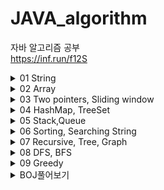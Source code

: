 # JAVA_algorithm
자바 알고리즘 공부   
<https://inf.run/f12S>
<details>
<summary>01 String</summary>

### 1-1 문자 찾기
    String으로 받은 내용 중 char로 받은 단어를 포함한 갯수 찾기
    charAt()으로 String의 특정 index 접근 ex)charAt(0)로 0번째 문자를 char로 가져온다
    향상된 for문에서는 배열이 들어가야하는데 그때 String.toCharArray()로 간편하게 배열생성가능
    str = str.toUpperCase(); 로 String을 대문자화
    c = Character.toUpperCase(c); 로 char를 대문자화
### 1-2 대소문자 변환
    String으로 받은 내용 중 대문자일경우 소문자로 소문자일 경우 대문자로 변환
    빈 String에 +=로 char를 추가한다는 생각을 떠올려보자
    Character.isLowerCase(x)로 소문자를 isUpperCase로 대문자를 판별할수있다.
    다른 방법으론 아스키 코드를 이용하는방법인데
    대문자의 아스키 코드범위는 65~90
    소문자의 아스키 코드범위는 97~122
    대문자와 소문자의 차이가 32나는걸 이용하는 방법도 존재한다.
### 1-3 문장 속 단어
    한 문장 속 가장 긴 단어 출력, 각 단어는 공백으로 구분된다.
    가장 긴 단어가 여러개일 경우 가장 앞쪽에 위치한 단어를 답으로 한다.
    방법 1
    현재 가장 긴 단어의 길이를 갱신하는 방식
    String[] s = str.split(" "); 로 split한 string들을 for문으로 돌면서 해결
    방법 2
    while문과 indexOf, substring를 이용하여 index기반으로 자르고 비교하는 방식
    while((pos= str.indexOf(' '))!= -1)
    String tmp = str.substring(0,pos); 
### 1-4 단어 뒤집기
    n개의 단어를 입력받고 뒤집어서 출력
    StringBuilder의 reverse를 이용하면 쉽게 가능하지만
    while(lt <rt) 를 이용하여 하면 제약이 걸린 상황에서도 문제없음
### 1-5 특정 문자 뒤집기
    알파벳과 특수문자로 구성된 문자열에서 알파벳만 뒤집고 특수문자는 자리유지
    1-4 문제와 비슷하다
    다만 Character.isAlphabetic()를 사용하여 알파벳 유무를 판별하고 
    lt가 특수문자일때, rt가 특수문자일때, 둘다 알파벳일때 3경우로 나누는걸 생각한다면 구현은 쉽다.
### 1-6 중복문자 제거
    문자열에서 먼저나온 문자의 중복이 나올경우 제거하는 문제
    (str.indexOf(str.charAt(i))==i 를 이용하는게 가장 핵심
    현 index와 현 알파벳이 최초로 발견된 index가 같을때 answer에 추가하는 방식
### 1-7 회문 문자열
    거꾸로 읽어도 같은 문자열을 회문 문자열이라 명하고 대소문자를 구분하지않는다.
    첫번째로 맨 앞과 맨뒤를 length/2번 비교하는 방식으로 확인가능하고
    두번째로 StringBuilder의 reverse로 문자열을 뒤집은뒤
    str.equalsIgnoreCase로 대소문자 구분없이 두 문자열을 비교하여 판별하는 방식이 있다.
### 1-8 유효한 팰린드롬
    회문을 팰린드롬이라고 한다. 알파벳만 가지고 검사하며 대소문자 구분하지않습니다.
    Character.isAlphabetic()로 알파벳 유무 판별해서 알파벳 뽑아낸뒤 1-7방식을 쓰려했는데
    강의에선 replaceAll 매소드에 정규표현식을 사용해서 알파벳을 제외한 문자들을 제거했다.
    str = str.toUpperCase().replaceAll("[^A-Z]","");
### 1-9 숫자만 추출
    문자열 속에서 숫자만 추출하여 순서대로 자연수 생성
    x>=48 && x<= 57 일때 a = a*10 +(x-48) 로 아스키 번호 활용한 방법1
    Character.isDigit(x)으로 숫자판별해서 누적하는 방법2
    Integer.parseInt로 string을 int로 변환해주자
    나는 str = str.replaceAll("[^0-9]",""); replaceAll의 정규식을 활용했음
### 1-10 가장 짧은 문자거리
    문자열과 문자가 주어졌을때 해당 문자열에서 문자와 주어진 문자사이의 최소거리 출력
    ex)student t  = 1012210
    생각하기 어려운 문제 같다...
    처음 거리를 주어진 길이인 100보다 크게 둔다 ex)1000
    정답 문자열인 answer를 만들고 입력 문자열을 왼쪽부터 끝까지 돌면서
    같은 문자일경우 0을 answer에 집어넣는다.
    계속돌면서 같은 문자가 아닐경우 +1를 해서 집어 넣는다.
    이렇게 한바퀴를 돈뒤에 오른쪽부터 왼쪽으로 문자열을 도는데
    거리를 다시 1000으로 시작하고 전과 같은 방식으로 하되
    answer 문자열에 집어 넣을때 answer의 숫자값과 현재 계산한 값을 서로 비교한다.
    비교해서 더 작은 값으로 answer를 교체 한다.
    Math.min으로 작은값 리턴 가능하다.
### 1-11 문자열 압축
    문자열을 입력받고 연속으로 나오면 뒤에 숫자로 표기해준다. 단 한번일땐 생략
    ex) KKHSSSSSSSE -> K2HS7E
    answer=""로 시작해서 +로 채워나가는 방법으로 시작할건데
    이 알고리즘의 핵심은 int cnt=1를 정의해두고 현 문자와 다음문자가 같을때 cnt를 ++한뒤
    만약 다르면 현문자를 answer에 집어넣고(+=) cnt가1보다 크면 cnt도 집어넣는다(+=)
    여기서 주의해야할 점은 다음문자를 비교해야되는데 마지막 문자같은 경우는 다음문자가없어서
    에러가 나기때문에 미리 문자열을 받을때 빈공간을 하나 더 넣어주자
### 1-12 암호
    문자열이 #과 *로 이루어져서 입력 되는데 7의 배수만큼 입력된다
    #은 이진수의 1이고 *은 0이며 바꿔진 이진수를 7자리씩 십진수화한걸
    아스키코드로 변환하면 대문자 알파벳으로 변환되는 암호입니다.
    또 여기서도 answer=""로 시작해서 +로 채워나가는 방법으로 시작할건데
    substring을 이용해서 7개씩 자르는거 기억하자(substring(0,7))
    그리고 replace로 #은 1로 *은 0으로 바꾸고
    Integer.parseInt(tmp,2)를 사용해서 이진수를 십진수로 바꿀수있다
    바꿔진 십진수를 char로 casting해줘서 대문자 알파벳으로 표시한다.
    substring(7)로 계속 잘라주는것도 잊지말자
</details>
<details>
<summary>02 Array</summary>

### 2-1 큰 수 출력하기
    n개의 정수를 입력받아 바로 앞수 보다 큰수만 출력, 단 첫번째는 무조건출력
    ArrayList<Integer>에 정수들을 add해서 담는데 앞 인덱스와 비교해서 클때만 담자
### 2-2 보이는 학생
    n명의 학생이 일렬로 앉아있을때 선생님이 볼수있는 학생의 수 구하기
    단 학생들은 앞 학생들보다 클때 보이고, 작거나 같으면 보이지않는다.
    이중 for문으로 앞으로 다시가서 검사하려했더니 시간초과가 뜸...
    결국 max 변수를 만들어서 계속 초기화 해주는 방식으로 구현
### 2-3 가위 바위 보
    A와 B 둘이서 가위바위보를 하는데 1:가위, 2:바위, 3:보
    이긴 사람을 출력하고 비기면 D를 출력
    A과 이겼을때 비겼을때 그외(졌을때 = B가 이긴것)
    세가지 상황으로 분류하여 구현했다.
    강사는 return값이 string이어서 향상된 for을 쓸때 toCharArray()과정이 필요했다.
### 2-4 피보나치 수열
    입력받은 정수만큼 피보나치 수열을 출력한다.
    재귀방식도 생각해봤지만 빅오가 너무 커질거같아서 반복으로 풀이를 생각함
    입력받은 정수크기의 배열을 선언하고 1 1 을 미리 넣어둔뒤
    for문을 돌면서 뒤뒤에꺼 와 뒤에 꺼를 더해서 배열에 넣는 방식으로 풀이했다.
    다만 배열을 사용하지 않고 하려면 a=1 b=1 c 3개의 정수를 미리 선언하고
    c= a+b 를 한뒤 그다음엔 a가 b가되고 b가 c가 되기때문에 a=b, b=c를 해줘야한다.
### 2-5 소수(에라토스테네스 체)
    입력된 자연수까지의 소수의 개수 출력
    그냥 소수 구할때는 자기 자신하고 1 빼고 나눠지면 아니다로 판정하려했으나
    시간복잡도때문에 에라토스테네스의 체 사용
    2부터시작해서 입력받은 n까지 돌면서
    0일때 체크하고 그 배수들을 다 1로 초기화해서 pass
### 2-6 뒤집은 소수
    n개의 자연수를 입력받고, 각 자연수를 뒤집은뒤 소수면 출력
    강사는 숫자를 10으로 나누어서 일의 자리수부터 하나씩 뽑아내고
    뽑아낸 숫자를res=0, res = res * 10 + t 이런식으로 해서 숫자를 뒤집었다
    나는 string으로 받아서 이전에 lt와 rt로 뒤집고 int로 변환함
    소수판별 매서드를 하나따로 만들고 1과 자신을 제외한 숫자로 나뉘면 소수가 아니라고판별함
### 2-7 점수계산
    맞은 문제를 1점 틀린문제를 0점으로 하는데 연속으로 맞출시
    가산점을 부여하여 +1을 추가한다.
    tmp 변수를 사용하여 1일때 +1추가하고 0일때는 0으로 초기화 해주는게 포인트
### 2-8 등수구하기
    n명의 학생을 등수 매긴다. 단, 같은 점수는 같은등수로 동일처리
    cnt를 1로 두고 들어온 인덱스의 값을 전체와 비교해서
    다른 인덱스 값보다 작으면++를 해준다.
### 2-9 격자판 최대합
    입력된 n의 n*n크기의 격자판의 각행, 각열, 두 대각선의 합 중 가장큰값 출력
    나는 이차원 배열로 받은뒤 일일이 다 구해보고 가장큰값 찾았음
    강사도 비슷한 방식이지만 코드가 간결함, 다구하고 Math.max로 미리 정리해놓은등
### 2-10 봉우리
    격자판에서 가장자리는 0으로 초기화하고 자신의 상하좌우 숫자보다 큰곳은 봉우리다.
    같으면 봉우리 X
    이차원배열의 사방탐색을 사용했다. 미리 direction이라는 이차원배열에 사방이동을 저장해두고
    불러와서 쓰는 형식으로 구현했다.
    근데 항상 느끼지만 x y 이동이 [y][x] 이동이여서 맨날 헷갈린다.
    나는 indexOutOfRange가 나올까봐 미리 0으로 초기화된 배열을 만들었는데
    강사는 nx>=0 && nx<n 이런식으로 범위를 지정해둬서 회피했다.
### 2-11 임시반장 정하기
    1~5학년동안 n명의 학생들 중 같은반이었던 학생이 많은 학생이 반장이된다
    단 같은 경우엔 번호가 작은 학생이 반장이된다.
    세로로 학년별로 비교를 하려했으나 실패했다. 
    전혀 해결방안은 떠올리지 못한 문제... 다중for문에 취약함 gg
    가로로 즉 학생별로 비교를 하는 걸 생각해야한다.
    또한 같은 경우를 생각해서 최대치인 학생을 앞에서 부터 찾는데
    찾자마자 바로 break해준다. 그래야 맨번호가 나옴
    
### 2-12 멘토링
    n명의 학생과 m번의 시험을 보면서 멘토 멘티가 가능한 쌍을 구한다.
    멘토는 m번의 시험 전부에서 멘티보다 높은 등수여야한다.
    정말 많이 헤맨 문제.... 다중 for문으로 넘어갈수록 머리가 안돌아간다.gg
    n명의 학생이 있기 때문에 경우의 수는 n*n 쌍이 생긴다. n*n쌍을 만들고
    멘토가 될 학생과 멘티가 될 학생의 테스트 등수를 비교해서 
    멘토가 등수가 더 크면 false를 반환하여 멘토자격X
    되면 true를 반환한뒤 n*n쌍를 1로만든다.
</details>

<details>
<summary>03 Two pointers, Sliding window</summary>

### 3-1 두 배열 합치기
    오름차순으로 정렬된 두 배열을 오름차순으로 다시 하나의 배열로 합치기
    두개의 cnt 값을 설정하고 while문을 통해 루프하면서 add 해준다.
    for문 만 생각했었는데 while문 쓰는거 까먹지말자
### 3-2 공통원소 구하기
    두 집합에서 공통원소를 추출하여 오름차순으로 출력해라
    처음엔 이중 for문 으로 해봤는데 당연히 시간초과 나왔고
    cnt를 두개 설정해서 while문을 통해 도는 방식으로 했다.
    다만 두 집합을 Arrays.sort()로 미리 오름차순으로 정렬했다.
    1. 미리정렬 2. 2개의 포인터로 while문 순회 3.조건만족시 add
    이런식으로 생각해야되는것같다.
### 3-3 최대 매출
    n일중 연속된k일간의 최대 매출액 구하기
    이중 for문으로 생각했는데 시간초과 떠버림
    sliding window라는 기법 사용, 길이가k인 창문을 생각해서 계속 미는형식
    최초엔 k크기만큼의 창문 구하고 그담부턴 다음인덱스를 더하고 맨뒤 인덱스를 빼는형식으로 창문유지
    max+= (arr[i]-arr[i-k]); 이런식으로
    max가 answer변수보다 클때 초기화해주는 형식으로 구하자
### 3-4 연속 부분수열
    n개의 수로 이루어진 수열에서 연속된 부분수열의 합이m이 되는경우 구하기
    나는 2개의 포인터를 이용하여 원하는수보다 커지면 인덱스를+1 해서 진행했는데
    강사는 2개 포인터와 sliding window 를 섞어서 씀. 굳이?
### 3-5 연속된 자연수의 합
    양의 정수 n을 연속된 자연수의 합으로 가능한 가짓수 출력
    나는 n을 n개의 int[]로 만들어서(ex n=5  arr= 1 2 3 4 5)
    포인터를 2개써서 확인하는 방식으로 했다. (3-4 참고)
    강사는  ex) n=15 일때  2개로 나뉘어 지려면 1+2=3을 빼고 15-3=12
    12/2 =6  1+6 , 2+6 이렇게 나누어지면 가능하다 방식을 사용했다.
### 3-6 최대 길이 연속부분수열
    0과 1로 구성된 수열에서 최대 k번 만큼 0을 1로 변경가능할때 최대 1부분길이
    어떻게 풀어야할지 감을 못잡음 gg
    포인터 2개와 sliding window로 푸는데 rt가 움직이는데 1일때는 지나가고
    0일때는 cnt를 올린다. cnt가 k보다 커질때는 lt를 움직여서 0을 1로 바꾼걸
    다시 0으로 돌리면서 cnt를 줄여준다.rt-lt+1로 길이를 구하고 
    answer보다 커질때 answer를 초기화해준다.
</details>
<details>
<summary>04 HashMap, TreeSet</summary>

### 4-1 학급 회장
    후보중 가장 많이 선택된 후보를 출력
    배열로 받아서 그냥 갯수 세려했는데 해쉬를 써봐야될것같아서
    HashMap을 사용해서 풀어봄. containsKey로 있는거면 그냥 value값을 +1해주고
    없는거면 새로운 후보니까 put해줌, 최대값은 key를 순회하며 초기화하는 방식으로함
    강사는 map.put(x,getOrDefault(x,0)+1)을 사용해서 좀더 간편하게 map세팅을함
    size로 key갯수를 알수있다. remove로 제거가능. keySet으로 순회하는거 중요
### 4-2 아나그램
    anagram은 알파벳의 나열순서는 다르지만 그 구성이 일치할 경우를 의미한다.
    ex) apple  ppela
    입력받은 두 문자열이 아나그램인지 YES NO로 판별한다.(대소문자 구분)
    난 HashMap을 사용하여 풀었다. getOrDefault로 처음 문자열을 받고
    그 다음 문자열을 받을때 getOrDefault로 같은게 있으면 value값을 -1하는 방식
    그리고 value를 돌면서 0이 아닌값이 있으면 아나그램이 아니라고 생각한다.
### 4-3 매출액의 종류
    n일간의 매출기록중 연속된 k구간 매출액의 종류를 모두반환한다.
    처음엔 HashSet을 이용해서 중복제거를 하려고했는데... 이걸 이용하자니
    이중for문을 써야해서 시간 초과~
    원하는대로 HashMap의 size() 즉 key갯수와 sliding window를 결합해서 풀었다.
    여기서 생각해야되는점이 value값이 0이되면 해당 key를 remove해줘야 size()할때 포함이안된다는점
    형태 자체는 문제3-3의 변형느낌으로 품
    강사도 유사하게 푼듯? 다만 굳이 lt rt를 할이유가 있나 싶음
### 4-4 모든 아나그램 찾기
    S문자열에서 T문자열과 아나그램이 되는 S의 부분문자열의 개수를 구하라
    s 와 t 로 map 2개 만들어서 비교하는 방식
    lt와 rt로 sliding window를 돌면서 확인
    isEqual메소드를 만들어서 두map이 같은지 확인했다.
    나는 isEqual를 따로 만들었는데 map.equals()로 간편하게 확인가능함...
### 4-5 k번쨰 큰 수
    1~100 사이 숫자 n장을 가지고있는데 미리 뽑아둠
    이 n장에서 3번 뽑아서(중복허용X) 더한 값 중 k번째로 큰값찾기, 없으면 -1 return
    삼중 for문으로 하면 시간초과 나려나? 했는데 n이 최대100이라 n^3의 상황에서도 1000ms안쪽
    삼중 for문으로 경우 다 구하고 HashSet에 집어넣어서 중복은 다 제거함
    ArrayList에 넣고 sort하는데 Collections.sort(answer,Collections.reverseOrder());
    내림차순으로 정렬함
    answer.size()가 k-1보다 클때 answer.get(k-1)로 값 리턴해주고 작으면 -1리턴
    강사는 TreeSet을 이용해서 set의 중복제거와 자동으로 정렬되게 했다.
    TreeSet<Integer> Tset = new TreeSet<>(Collections.reverseOrder));
    TreeSet에는 first 와 last 메소드가 있는데 각각 맨앞 맨뒤 값을 가져온다.
</details>
<details>
<summary>05 Stack,Queue</summary>

### 5-1 올바른 괄호
    괄호가 올바르게 입력되면YES 아니면 NO
    Stack을 이용해서 (가 입력되면 스택에 집어넣고 아니면 즉 )면pop하는데
    Stack 내부에 아무것도 없을때 pop하려하면 바로 false를 리턴한다.
    stack.pop()
    stack.add()
    stack.push()
    stack.empty()
### 5-2 괄호문자제거
    입력된 문자열중 소괄호 사이에 있는 모든 문자 제거 후 남은 문자 출력
    제대로 입력했다는 가정이 전제인듯?
    stack에 push하는데 만약 ')'면 peek로 스택맨위 검사하면서 (일때까지 다 pop해버리는 방식으로 품
    강사도 같은 방식인데 나는 peek로 확인하고 pop했는데 강사는 그냥 바로 pop해버림
    if(x==')') while(stack.pop()!='(') 이렇게 넘어감. 간편한듯?
    나는 향상된 for문으로 char가져왔는데 stack.get으로 하나씩 가져올수도있다.
### 5-3 크레인 인형뽑기(카카오)
    크레인으로 하나씩 뽑고 바구니에서 맨위에 있는것과 같으면 인형이 터지는 방식,터진인형갯수 return
    풀이에 앞서서 머리속 생각을 바로 옮기지않고 메모장에 정리한뒤 작성함.
    이렇게 하니까 어렵지 않게 풀이가능했음.
    이차원배열 arr[n][k]라 했을때 n을 돌면서 0이면 continue로 넘어가고 아니면 그값을
    pick으로 가져온뒤 가져온 pick값이 현재 스택의 peek와 같으면 pop한뒤 answer+2하고 pick다시0
    0보다 클때(즉 같지않을때) push해서 스택에 넣어주고pick0. 이때 스택에 암것도 없을때peek시 
    exception이 발생하기 때문에 empty()할때는 그냥 바로 push해주고pick0.
    알아둘점은 k에 move의 칸-1이 들어간다는 점
    강사도 비슷한 방식인듯 다만 push하고 pop하는 조건문세울때 좀더 깔끔한듯하다<- &&같은 조건을 나는 자꾸 잊는듯...
### 5-4 후위식 연산(postfix)
    후위연산자를 연산한 결과 출력,후위식연산? ex)3*(5+2)-9 -> 352+*9- 이런식으로 변경
    스택을 이용해서 숫자면 push 연산자가 나오면 pop() 두번해서 해당연산자에 맞는 연산하게 한뒤
    그 결과값을 다시 push하는 형식으로 구현했다.
    여기서 char로 숫자를 받아오는데 이걸 int로 바꾸는 방법은 다양하니 알아두자
    //stack.push(Integer.parseInt(String.valueOf(x)));
    //stack.push(Character.getNumericValue(x));
    //stack.push(x-48);
### 5-5 쇠막대기
    괄호로 이루어진 문자열에서 () 경우만 레이저이고 나머지는 (로시작해서 )로 끝나는 막대기
    레이저로 잘린 총 막대기의 조각수를 구해라
    처음에 보고 이게뭐지 싶었던 문제 고심끝에 생각한 방법은
    일단 ()인 경우를 L로 만든다음 순회하면서 L일때는 스택에 쌓인 size만큼 더해주고
    )일때는 막대기의 끝이니까 1를 더해준뒤 pop해준다.
    근데 ()를 L로 만드는걸 순회하면서 하려했더니 index에러가 났다.
    그래서 그냥 String의 replace 메소드를 사용해서 바꾸니 편하고 좋았다.
    String replaceStr = str.replace("()","L");
    강사와 생각하는건 비슷했는데 강사는 str를 i로 순회하면서 i-1값을 통해 막대기인지 레이저인지
    판단하는 방식을 사용했다.
### 5-6 공주 구하기
    n명의 사람중 k번째 때마다 사람을 뺀다. 마지막으로 남은 사람 return
    queue를 이용해서 구현했다. 큐의 size가 1이 되기전까지 돌면서
    cnt 값이k일때마다 remove하고 아니면 poll로 제거한뒤 다시 queue로 넣는다.
    Queue<Integer> queue =new LinkedList<>(); 자바에서 큐는 linkedlist로 생성해야한다.
    queue.offer() add와같은기능
    queue.add()
    queue.poll() 맨앞에걸뽑고(제거하고) 반환함
    queue.remove() 제거
    queue.size()
### 5-7 교육과정 설계
    처음에 꼭들어야하는 수업 순서가 있다(선수과목같은)
    다음으로 입력받는 자신이 짠 수업순서가 올바르면 YES 아니면 NO 반환
    큐를 만들고 짠수업에서 같은 값이 나오면 큐에서 제거하고 만약 큐가 비었다면 제대로 만든거로 판단
    강사는 contains로 일단 값이 존재하나 찾고 그담에 poll로 뽑은걸 비교해서 같지않으면 바로no리턴하는 방식
    이렇게하면 중간에 순서가 잘못된순간 바로 알수있어서 좋다. 내방식은 다 돌아봐야 알수있어서 별로인듯
### 5-8 응급실
    대기 중인 사람들중 현재 순서보다 위험도가 높은 사람이 있다면 현재순서인사람을 제일뒤로 놓고 다음 사람을 뽑는다.
    즉 대기목록에 자기 보다 위험도가 높은 환자가 없을 때 자신이 진료를 받는 구조.
    m번째 환자는 몇번째로 진료를 받는가?
    일단은 gg를 친문제
    구조는 이해했으나 중복 처리 방법을 몰랐다. 같은 위험도일때 어떻게 내가 처음 고른m번째 사람인지 구별방법을 생각못함
    결국 강사의 방식을 보니 class를 따로 만들어서 id 와 위험도를 만들어주고 id를 통해구분하는 방식을 사용했다.
</details>
<details>
<summary>06 Sorting, Searching String</summary>

### 6-1 선택 정렬
    선택정렬을 사용해서 오름차순으로 정렬, 출력하라
    선택정렬이란 처음부터끝까지 돌면서 가장 작은 값을 하나뽑고 그다음작은값을뽑고...
    이런식으로 쭉 훑어서 정렬하는것. O(n^2)의 시간복잡도를 가지고있으며 버블정렬보단 2배빠르다.
### 6-2 버블 정렬
    버블정렬을 사용해서 오름차순으로 정렬, 출력하라
    버블정렬은 1번째와2번째를비교 정렬, 2번째와 3번째를 비교정렬....n-1번째와 n번째 비교정렬 후
    다시 처음으로 돌아가 n-2번쨰와 n-1번째 까지 정렬.... 이런식으로 한번 돌때마다 마지막하나가 정렬된다.
    최악의 성능이기때문에 지양할것.
### 6-3 삽입 정렬
    삽입정렬을 사용해서 오름차순으로 정렬, 출력하라
    삽입정렬은 배열의 모든 요소를 차례대로 확인하는데 이미 정렬된 부분과 비교해서 자신의 위치를 찾아서 삽입한다.
    떠올리기 굉장히 어려운 정렬이었다. 한번 gg쳤었음
    i값을 1부터 시작하고 j=i-1로 두어서 확인할 값인 arr[i]와 그전값들인 arr[j]들을 비교해서 크면 앞으로 미는 정렬이다.
    arr[i]가 더크면 멈추고 멈출때 기억한 j값에 1를 더해서 해당 위치에 삽입하면 정렬된다.
    https://hahahoho5915.tistory.com/8 <-이해안되면 보는 블로그
### 6-4 Least Recently Used
    LRU 알고리즘을 토대로 만드는 알고리즘
    contains 메소드를 따로 만들어서 캐시에서 동일한 작업번호가 있으면 해당 인덱스를 가져오고 아니면-99를 반환
    -99가 반환되면 삽입정렬때를 응용해서 캐시끝부터 처음까지 돌며 앞으로 한칸씩 당기고 첫칸에 해당 작업삽입
    -99가 아니면 인덱스가 반환된것이므로 해당 인덱스 부터 한칸씩 당기고 첫칸에 인덱스의 값 삽입
    강사와 같은 방식, 다만 난 인덱스를 가져오는 과정을 메소드로 따로 뺌
### 6-5 중복 확인
    자연수 중복여부 확인
    나는 입력받은 배열을 set에 집어넣어서 set.size()와 원래 배열 length를 비교해서 
    다르면 중복이있음, 같으면 유니크함 으로 판별했다.
    강사는 sort 한뒤 for문돌면서 이번 인덱스값과 다음 인덱스 값이 같은 경우 중복있음으로 판별함
### 6-6 장난꾸러기
    정렬된 정수들 사이에서 누가 두개의 위치를 서로 바꿨다. 바꾼 두 위치값을 반환하자.
    나는 정렬한 값과 원래의 값끼리 비교해서 위치를 찾았다. lt rt를 설정해서 앞에서 한번 찾고 뒤에서 한번찾았는데
    그럴필요가 없었네. 강사는 그냥 다를때마다 add넣어서 그냥 한번에 해결.
### 6-7 좌표 정렬
    n개의 평면좌표(x,y)들을 정렬하는데 x기준으로 오름차순으로 정렬하고 x값이 같을땐 y값 기준으로 오름차순으로정렬
    이차원배열로 푸는데 Array.sort()를 단순히 사용하려니 안되길래 gg쳤었다. 살펴보니 이차원배열은 comparator를 implements해서
    해야 되더라. 그래서 람다식을 이용해서 사용했고 o1[0] 과 o2[0]으로 비교해서 같을때는 o1[1] o2[1]로 두번째 인자를 비교했다.
    여기서 return 되는 값이 음수면 오름차순이고 양수면 내림차순인듯함. Integer.compare(o1[1],o2[1])로 비교간단히
    강사는 클래스를 따로 만들고 Comparable를 implements해서 compareTo를 오버라이딩 해서 Collection.sort로 해결함
    알아는 두는게 좋을듯함!
### 6-8 이분검색
    배열을 오름차순으로 정렬한뒤 이분검색(이진탐색)을 통해 m의 위치를 찾는다.
    이분검색은 배열의 절반에서 큰지 작은지를 확인한뒤 다시 절반으로 나누고 큰지 작은지 판단을 계속해서 하는 검색이다.
    매 단계에서 검색할 리스트의 크기를 절반으로 줄인다.
    나는 lt 와 rt를 설정한뒤 middle값을 계속구하고 arr[middle]보다 클때는 오른쪽이니까 lt= middle+1
    반대의 경우엔 rt = middle -1를 해서 lt<=rt인 동안 계속해서 반복하게 했다.
    강사도 같은 방식으로 풀었넹
### 6-9 뮤직비디오
    결정알고리즘 문제.
    n개의 곡을 m개의 dvd로 나눠서 담는데 dvd의 최소 용량 크기를 구하라.(각 dvd 크기는 동일)
    나는 최소용량이 곡중 가장 큰값 즉 1개만 들어갈때 라고 정하고, 모든곡이 한dvd에 들어갈 때 해서
    least 와 max를 구해둔뒤 least가 max보다 작거나 같을때 least를 +1하면서 찾는 방식을했다.
    for문으로 곡들을 돌면서 만약 더해진 값들이 least보다 크면 만들어둔 ArrayList에 추가하고 아니면 sum해두는방식으로 확인
    마지막으로 ArrayList의 크기가 원한 m개의 갯수보다 작거나 같을때 최소값이라고 판단했다.
    강사는 이분검색을 통해서 결정알고리즘을 푸는것이라고 했다. 내방식은 너무 문제에fit한듯;
    mid값을 용량의 크기로 잡고 가능할때 일단 저장해두고 왼쪽값을 살펴보고 불가능하면 오른쪽 값을 살펴보는방식
    더 컴팩트하고 좋은것같다. 다만 아직은 이정도로 생각하지는 못하겠...
    //Arrays.stream(arr).max().getAsInt(); 배열값중 가장큰값 가져오기
    //Arrays.stream(arr).sum() 배열값 다 더하기
### 6-10 마구간 정하기
    gg친 문제. 구현 방향을 잡기 어려웠다. 다시 한번 볼것
    결정알고리즘을 통해 푼 문제. 결정 알고리즘은 결국 답을 계속 좁혀나가서 최고의 답을 찾아 나가는 알고리즘인데
    여기서는 가장 가까운 두 말의 최대거리를 구하는게 목적이기 때문에 즉, 말 사이의 거리 중 최고의 답을 찾아가는것이다.
    거리는 1부터 최대arr[n-1] 까지의 범위 내에 존재하고 이분 탐색을 응용해서 값을 더 빠르게 찾아나가보았다.
    결국 핵심은 배치할수있는 말의수가 c마리의 말보다 같거나 클때 조건이 성립하므로 이분탐색으로 계속해서 찾아나가는게 핵심

</details>
<details>
<summary>07 Recursive, Tree, Graph</summary>

### 7-1 재귀함수
    재귀 함수는 스택 프레임을 사용한다. 따라서 부르는 위치에 따라서 반환되는값이 다르다!
    ex)     System.out.println(n);
            DFS(n-1);                   // 반환값 n n-1 n-2 ...
    ex)     DFS(n-1);
            System.out.println(n);    // 반환값 1 2 ... n-1 n 

    위 두 상황의 반환이 완전 반대다.
    스택프레임 안에는 매개변수 정보와 지역변수정보, 그리고 함수가 끝났을 때 복귀주소가 들어있다.(백트래킹?)
    void일때 return;으로 끝내기 가능
### 7-2 이진수 출력
    재귀를 이용해서 이진수를 출력해보자.
    스택 프레임을 이용해서 DFS(n/2)를 부르며 n%2값을 출력한다. 종료조건은 n==0일때로 지정
### 7-3 팩토리얼
    재귀를 이용한 팩토리얼 구현
    스택 프레임을 이용해서 n*DFS(n-1)을 부르고 종료조건은 n=1 일때 1 return
### 7-4 피보나치
    재귀 함수를 이용한 피보나치 수열 출력
    반복문이 더 좋긴하지만 재귀함수를 통해 구현해보자.
    그냥 재귀함수를 사용하면 이미 구했던 값을 다시 구하는 과정에서 시간 소모가 심하다.
    따라서 메모이제이션을 사용해서 시간을 단축해보자.
    메모이제이션은 동일한 계산을 반복해야 할 때, 이전에 계산한 값을 메모리에 저장함으로써
    동일한 계산의 반복 수행을 제거하여 프로그램 실행 속도를 빠르게 하는 기술이다.
    피보나치를 구하면서 구해진 값을 arr에 저장해서 그 값이 필요할때 꺼내서 쓰면 계산과정이 단축되는걸 이용한다.
### 7-5 이진트리순회
![binaryTree](src/git_resource/binaryTreeEx.png)

    이진 트리를 순회하는 방법에는 3가지 방법이 있다.
    전위 순회 : 부모 -> 왼쪽 자식노드 -> 오른쪽 자식노드  // 1 2 4 5 3 6 7
    중위 순회 : 왼쪽 자식노드 -> 부모 -> 오른쪽 자식노드 // 4 2 5 1 6 3 7
    후위 순회 : 왼쪽 자식노드 -> 오른쪽 자식노드 -> 부모 // 4 5 2 6 7 3 1
    부모의 위치가 순회이름을 결정하는듯?
    재귀의 방식을 사용하는데 탈출조건은 null일때 return; 한다. 
    그외에는 왼쪽자식 노드와 오른쪽 자식 노드를 탐색한다. 이때 어디에 print를 넣느냐에 따라 순회가 바뀐다.
    if (root == null)
        return;
    else {
        //System.out.print(root.data + " ");  전위 순회
        DFS(root.lt);
        System.out.print(root.data + " "); //중위 순회
        DFS(root.rt);
        //System.out.print(root.data + " "); 후위 순회
        }
### 7-6 부분집합 구하기
    재귀를 활용한 모든 부분 집합 구하기.
    int 배열 int[] ch 를 만들어서 현재 입력된 L 값이 포함된지 안된지를 판별한다. 1일경우 O, 0일경우 X
    스택 프레임을 이용하는데 1부터 n까지의 숫자를 돌면서 숫자가 포함된경우 포함되지않은경우 2가지로 나누어서 진행되는게 포인트
    이해는 할수있지만 아직까지 이런 알고리즘을 떠올리는것은 어려운것같다...
### 7-7 이진트리 레벨탐색
    7-5번의 이진트리를 DFS방식이 아닌 BFS방식으로 풀어보자.
    BFS는 루트로 부터 거리(레벨)을 기준으로 가까운 것부터 방문하는 방식이다.
    일반적으로 큐를 사용해서 반복적 형태로 구현하는 것이 잘 작동한다. DFS때는 재귀방식을 사용했었다.
    노드의 왼쪽 오른쪽이 null이 아니면 큐에 집어넣고 레벨을 +1하는 방식이다. 자세한건 코드 참조
### 7-8 송아지 찾기 1
    현재 위치로 부터 수직거리에 있는 송아지를 +1 , -1 , +5 의 이동 거리로만 움직이는 최소 횟수 구하기.
    최소 횟수를 구하려면 BFS를 사용해야한다고 생각해서 BFS를 사용했다.
    큐를 이용했고 레벨을 통해 횟수를 측정했다. +1인 경우 -1인경우 +5인 경우와 송아지 위치와 비교해서
    찾았는데 처음에는 시간 초과가 발생했다.
    이걸 어떻게 해결할까 고민하다 예전에 메모이제이션을 응용하여 이전에 갔던 값을 기록해둬서 
    갔던 값은 큐에 안 집어넣었더니 시간초과 문제를 해결했다.
    강사도 비슷했지만 	int[] dis={1, -1, 5};를 이용해서 움직이는 값을 for문을 통해 받았다.
    좀 더 좋은 방법이니 알아두자. 만약 이동방식이 늘어난다면 내꺼는 너무 fit해서 재사용성이 안좋다.
### 7-9 Tree 말단노드까지의 가장 짧은 경로(DFS)
    DFS로 트리의 말단노드까지의 거리중 가장 짧은 경로를 찾는문제.
    다만 속았다. DFS로는 모든경우를 판단할수없었다.
    나는 자식이 하나인경우에 어떻게 dfs로 풀수있지에 대해 고민했는데 그냥 bfs로 풀란다. ㅠㅠ
    강사의 방식과 비슷했으나 강사는 따로 min값을 선언하지않고
    Math.min(DFS(L+1, root.lt), DFS(L+1, root.rt)); 으로 최소 경로값을 찾더라.
    나쁘지않은듯?
### 7-10 Tree 말단노드까지의 가장 짧은 경로(BFS)
    BFS로 트리의 말단노드까지의 거리중 가장 짧은 경로를 찾는문제.
    BFS가 정석인 문제라고 한다.
    BFS를 이용해서 했다만... 나는 최소 거리가 나올때마다 초기화를 진행했는데 생각해보니
    BFS는 레벨 탐색이라 가장먼저 나온 end node의 거리가 사실 최소거리여서 바로 반환하면 되었던것...
    if(cur.lt==null && cur.rt==null) return L; 그래서 그냥 이렇게만 해도 되었다.. ㅠㅠ
### 7-11 그래프와 인접행렬
    그래프는 이차원 배열로 구현하는게 정석인듯
    1. 무방향 그래프 : 만약 1 3 이런식으로 들어오면 arr[1][3] = 1, arr[3][1] = 1 이렇게 둘다 체크.
    2. 방향 그래프: 만약 1 3 이런식으로 들어오면 arr[1][3] = 1 이거만 체크.
    3. 가중치 방향 그래프: 만약 1 3 5 이런식으로 들어오면 arr[1][3] = 5 이런식으로 가중치까지 체크.
### 7-12 경로탐색
    DFS를 이용한 그래프 경로 탐색.
    root 부터 특정 노드까지 갈수있는 모든 경우를 dfs로 구한다.   
    dfs는 깊이 우선 탐색이라 했지만 결국 내가 갈수있는 최대한의 가지를 뻗어 나가는거라 생각하면 될것같다.

    public void DFS(int v){
		if(v==n) answer++;
		else{
			for(int i=1; i<graph.length; i++){
				if(graph[v][i]==1 && ch[i]==0){
					ch[i]=1;
					DFS(i);
					ch[i]=0;
				}
			}
		}
	}
### 7-13 경로탐색(인접리스트)
    7-12때와 같은 경로 탐색이지만 이차원배열로 행렬을 만드는게 아닌 인접리스트를 사용한 방법
    인접리스트를 사용하면 노드수가 많아져도 부담이 덜하다. 갈수있는 곳만 가니까?
    ArrayList<ArrayList<Integer>> graph = new ArrayList<ArrayList<Integer>>(); //인접리스트 생성방식
    	
    public void DFS(int v){         //방식 자체는 이전과 같다. 다만 인접리스트의 사용과 초기화을 알아두자
		if(v==n) answer++;
		else{
			for(int nv : graph.get(v)){
				if(ch[nv]==0){
					ch[nv]=1;
					DFS(nv);
					ch[nv]=0;
				}
			}
		}
	}

    //초기화 방법
    for(int i=0; i<=n; i++){
        graph.add(new ArrayList<Integer>());
    }
    ch=new int[n+1];
    for(int i=0; i<m; i++){
        int a=kb.nextInt();
        int b=kb.nextInt();
        graph.get(a).add(b);
    }
### 7-14 그래프 최단거리(BFS)
    BFS로 그래프 최단거리구하기.
    기존 BFS와 다른점은 7-13에서 배웠던 인접리스트를 활용했다는점. 그리고 이전 값에 +1해가는 방식이라는점이다.
    물론 기존의 행렬로 구하면서 레벨값을 거리로 하는 방법이 좀더 친숙하긴하나 이 방법도 기억해두자.
</details>
<details>
<summary>08 DFS, BFS</summary>

### 8-1 합이 같은 부분집합
    n개의 원소로 이루어진 자연수 집합에서 두개의 부분집합으로 나누었을때 두 부분집합의 합이 서로같은 경우 YES반환.
    이전 모든 부분집합을 구하던 코드에서 영감을 받아서 코드 작성.
    check로 내가 현재 간 값을 true false로 표기한다.
    이전과 같이 현재 원소를 넣는 경우 안넣는 경우 2개의 상황을 통해 모든 경우의 수를 구하는 것이 목표.
    다만 두 부분집합을 비교하는게 좀 까다로웠는데
    int subset1 =0;   //check가 true인 값
    int subset2 =0;  //check가 false인 값
        for (int i = 0; i < n; i++) {
            if(check[i])
                subset1+=arr[i];
            else
                subset2+=arr[i];
            }
    if(subset1==subset2){
        result =true;
    }
    subset1과 2를 check를 통해 구분하여 구하고 비교하는 방식을 채용했다.
    강사의 방식은 전체 합에서 지금 subset의 합을 빼서 subset과 같은지 비교해서 찾았는데 크게 와닿진...
    subset의 합이 전체의 1/2보다 클때는 return;해서 성능을 향상 시킬수있을것같다.
### 8-2 바둑이 승차
    개가 n마리 있고 트럭엔 C 무게만큼 담을수 있을때 최대한 담을수 있는 무게는?
    dfs로 문제를 풀었다.
    이전 allSubset문제 처럼 모든 경우를 다 둘러본다. 개를 태운다 안태운다로 이진트리를 만드는것.
    check를 통해 구해진 값이 c보다 크면 바로return;하고 아니면 max값을 계속 초기화하는 방식.
### 8-3 최대점수 구하기
    시간제약 속에서 가장 많은 점수를 얻는 문제들을 푸는 경우를 찾는 문제.
    DFS로 모든경우를 뒤지고 그속에서 max를 계속 초기화 하는 방식으로 풀었다.
### 8-4 중복순열
    n개의 숫자 중 중복을 허락해서 m번 뽑는 모든 경우의 수. 즉 모든 경우의 수는 n^m가지가 될것이다.
    생각보다 헤맨 문제. 지금까지의 이진 트리가 아니라 n번 뽑아야하니까 n개의 가지 씩 늘어가는 트리를 생각해야함.
    static int[] checkCurInt;가 핵심인데 같은 레벨에서 n번 돌때 1 2 ... n의 for 문의 i값을 저장해서
    모든 경우를 기록하는게 포인트라고 할 수 있다. 탈출조건은 레벨값이 m이 될때 라고 할수있다.
### 8-5 동전교환
    거슬러줄 돈과 여러 단위의 동전을 입력받고 거스름돈을 줄때 가장 적은수로 동전을 교환해줄수있는 방법.
    BFS를 생각했으나 일단 DFS로 풀었다. 이전 8-4 중복 순열 문제와 같이 모든 경우를 뽑는데 거슬러줄 돈보다 동전의 합이 크면 안된다.
    근데 시간초과가 났었는데 여기서 큰수, 즉 단위가 큰 동전을 먼저 생각해야지 시간이 단축되는데 크게 도움된다.
    그 외에도 이미 구한 min 값보다 큰 값들은 pass 하는 등의 시간 단축 요소도 있었다.
    Arrays.sort(arr,Collections.reverseOrder()); 이것으로 내림차순 int 배열을 만들수있는데 
    다만 여기서 int[]가 아니라 Integer[]로 선언해야 가능하다는점 명심해야한다.
    강사와 사고가 정확히 똑같았다 ㄷㄷ
### 8-6 순열 구하기
    중복없이 순열을 구하기. 
    8-4와 비슷하지만 중복을 배제해야한다. 내용자체는 같다 다만 주의해야할점? 생각해야할점은
    중복은 check같은 boolean 체크를 할필요가없고, 중복제외는 check해서 안간곳만 가는 걸 이해해야한다.
    간단한듯 뭔가 아리송했던? 한번쯤 다시 봐야할 문제. 긴가민가. 
    cur_int를 안쓰고 그냥 check값 true false 체크로만 하려하니까 어려워진다. 그냥쓰자
    for (int i = 0; i < n; i++) {
        if(check[i]==false) { //안갔을때
            check[i] = true;  //갔다고 체크
            cur_int[L]=arr[i];  //간곳 값 저장
            DFS(L + 1);
            check[i] = false; //돌아와서 반환
        }
    }
    이게 핵심 로직
### 8-7 조합의 경우수
    조합의 경우 수를 구하라. 다만 공식을 사용하지말고 재귀를 사용.
    nCr = n-1Cr-1 + n-1Cr  이거 사용하는데
    종료 조건은 n=r 이거나 r=0 일때 1를 return 하는걸로한다.
    처음엔 그냥 했는데 큰수 넣으니까 시간초과 나서 
    이차원배열을 이용한 메모이제이션을 사용했다. 자세한건 코드 참조.
### 8-8 수열 추측하기
    1~n까지의 숫자 로 이루어진 배열에서 파스칼의 삼각형처럼 위에 2개 더한값이 아래줄에 저장될때
    마지막 한개의 값이 입력받는 f 와 같다면 첫째줄 배열을 반환한다.
    파스칼의 삼각형 성질을 몰라서 브루트포스하게 하려다가 그냥 gg쳤던 문제. -> 그냥 쭉해볼껄 형 코드보니까 시간초과안나네...
    이전 8-7 조합의 경우의 수 에서 했던 컴비네이션 구하는 메소드를 가져와서 미리 배열을 만들어 두고
    중복없는 순열을 만들던 dfs에 그걸 가미한 정도의 코드다. 공식만 알면 생각보단 짧게 풀수있던문제.
    다시 한번 풀어봐야겠다.
### 8-9 조합 구하기
    1~n까지의 공에서 m개를 뽑는 방법 모두 출력.
    순열과 비슷한 문제지만 키포인트는 for (int i = start; i <= n; i++) 에서 i를 start로 받는게 핵심인듯하다.
    원리 자체는 현재 인덱스를 넣냐 안넣냐 라는 단순한 원리지만 start를 통해 한번 간곳을 배제하는 방식을 기억하자.
    간단한 문제였지만 start를 생각하기 좀 힘들었다.
### 8-10 미로탐색
    dfs를 통한 7*7 격자판 미로 탈출 하는 경로의 가지수 모두 구하기
    앞 뒤 왼쪽 오른쪽을 간다 안간다라는 요소를 통해 진행되는 dfs. 생각보단 쉽다.
    7*7 배열이지만 8*8배열을 써서 인덱스를 좀 편하게 만들면 좋다.
    또한 앞 뒤 옆 왼쪽 오른쪽을 움직일때 indexoutofrange를 방지하기위해 next_x, next_y를 만들고 
    if(0<next_x && next_x<8 && 0<next_y && next_y<8 && maze[next_y][next_x]==0 ) 이런식으로 배제한다.
    int[][] direction ={{-1,0},{1,0},{0,-1},{0,1}}; 이걸로 좀 편하게 next_x, next_y를 설정할수있다.
### 8-11 미로의 최단거리 통로
    BFS를 통해 미로의 최단경로의 길이를 찾는다.
    BFS를 언제쓸까? 생각해 봤는데 뭔가 퍼져나가면서, 최소, 최단을 구할때 사용하는것 같다.
    BFS의 특징인 큐를 만들고 반복하는 방식으로 품. 다만 처음 받은 maze 값 말고
    경로를 표시할 path 배열을 선언하고 path에 표기해서 최단거리 표를 작성하는게 이번 BFS의 목적.
    만든어진 표에서 원하는 좌표를 고르면 그곳의 값이 결국 최단거리 경로의 길이다.
### 8-12 토마토
    BFS를 활용한 토마토가 전부 익는 최소 날 구하기.
    처음 실패는 while문 속 for문을 돌때마다 answer를 늘려봤는데 생각해보니 레벨당 + 방식이 아니여서 너무크게나옴
    그래서 int length = queue.size(); for (int i = 0; i < length; i++) 이방식을 통해 레벨당 순회를 했다.
    강사 처럼 dis배열을 만들어서 이전에 8-11에서 내가 path배열쓰듯이 현재 값들을 늘려나가고 그중 가장 큰값을 가져오는 방식을 쓸까했지만
    굳이? 날짜만 구하면 될거같은데? 싶어서 좀더 간단히 해봄. 강사 방식도 충분히 직관적이고 좋으니 써보자
### 8-13 섬나라 아일랜드
    DFS로 풀어본 문제.
    이중for문으로 다 돌면서 만약 섬(1)이 있다면 dfs로 인접 섬들을 다 찾는 방식. 간곳은 count_map으로 표시한다.
    bfs로 푸는 방식도 있으니 기억은 해두자
    강사는 기존 맵에서 섬(1)을 지우면서 answer를 늘려나가는 방식. 나는 기존맵은 그대로 두고 count_map에 표시하는 방식
### 8-14 피자 배달 거리
    N*N 크기의 지도에 피자집과 집이 있는데 피자집을 m개로 줄일때 m개로 줄여진 피자집과 모든 집의 거리의 합이 최소일때
    그 거리의 합을 구하라.
    DFS를 통해서 이전 combList때와 같이 m개의 피자집을 고르는 조합을 구하고 구해진 피자집과 모든 집들의 x y 거리비교를 통해서
    최소일때 마다 갱신해 나가는 방식으로 구하면 된다. DFS자체는 이전 조합문제와 다를바 없지만 최소값을 구하는건 조금 신경써야하는 문제
</details>
<details>
<summary>09 Greedy</summary>

### 9-1 씨름 선수
    자신보다 키와 몸무게 모두 큰 사람이 있다면 자기 자신을 제외한다.
    키나 몸무게 한쪽만이라도 크면 제외당할일은 없다. 각 선수들은 키와 몸무게가 모두 다르다.
    이게... 그리디? 솔직히 아직 감이안온다. 그리디는 현재 상황에서 최선의 값을 찾아 나가는 알고리즘이라 들었는데.이게 뭐지?
    일단 키를 기준으로 내림차순 정렬을 하면 몸무게 비교만 하면되어서 편하다.
    max 변수를 통해 현재보다 큰 값이 들어오면 초기화해주고 answer 즉 선수 숫자를 늘린다.
    큰값이 아니라는것은 현재 키도 작고 몸무게도 작기때문에 선수가 될수없다는것이고 몸무게라도 커야지 선수로 들어가진다.
### 9-2 회의실 배정
    한개의 회의실에서 회의를 하는데 사용 시간표를 보고 최대로 사용할수있는 회의 수를 출력해라.
    그리디의 대표 문제라고 생각해도 좋을 문제 같다. 이걸 예시로 많이 쓰는듯.
    그리디의 기본 원리인 가장 최적해를 계속해서 뽑아 나가는 방식을 이용하자.
    가장 빨리 끝나는 회의를 계속해서 뽑아 나가면서 겹치는 회의는 제외한다.
    가장빨리 끝나는 회의를 뽑는게 과연 최적해인가? 그거에 대한 대답은
![conference](src/git_resource/conferenceEX.png)

    이 사진을 통해 설명 가능하다. 빨리 끝나는 회의 일수록 그 뒤에 회의에 사용할수있는 시간이 늘어간다.
    좀 더 자세한 내용은 https://source-sc.tistory.com/59 해당 사이트에서 확인
    9-1때와는 조금 다르게 time 클래스를 만들고 Comparable과 compareTo를 사용해 보았다.
    this.start -o.start; this를 먼저쓸때 내림차순이 되는데... 정확한 원리는 잘...
    내림차순으로 끝나는 시간을 정렬한뒤 계속 시간을 뽑아 나갈때 시작시간이 끝나는 시간보다 클때 갱신 및 추가 하는 방식
    for(Time ob : arr){
        if(ob.start >=et){
            answer++;
            et=ob.finish;
        }
    }
### 9-3 결혼식
    각 방문 손님이 도착하고 떠나는 시간을 입력받고 손님들이 동시에 가장 많이 존재할때의 수를 구해라.
    TimeStatus 클래스를 따로 만들고 정렬을 위해 Comparable을 impl 했다.
    해당 클래스에는 시간과 status(입장or퇴장 여부)를 받는다. 입장일경우 1, 퇴장일 경우0
    그렇게 시간 기준으로 내림차순 정렬후 입장일때 +1 퇴장일때 -1하는 방식. 다만 퇴장시간은 정확히 그시간엔 없기때문에
    퇴장시간이 입장 시간보다 빠르게 정렬되야한다. 따라서 퇴장을0 입장을 1로해서 내림차순 배열을 했다.
    이게 그리디 인지는 잘모르겠지만...
### 9-4 최대수입 스케줄
    기업이 요청한 가능한 d-day 날짜와 수입을 비교해서 하루에 하나의 기업에서만 강연이 가능할때 최대의 수익을내려면?
    시간(d-day)를 기준으로 내림차순으로 비교해야한다. 가장 오래된 날짜 부터 하루기준으로 우선순위큐(내림차순기준)로 수입을 집어넣고
    하루마다 하나씩 뽑는것(집어넣은것 중 가장큰 값). 이것이 문제 풀이.
    키포인트는 오래된 날짜부터 하루 기준으로 값을 우선순위 큐에 집어넣고 poll(가장큰값)을 하는것.

### 9-5 다익스트라
    가중치 방향 그래프에서 1번 정점부터 모든 정점으로의 최소 거리비용을 출력해라. 
    인접리스트와 큐를 활용하여 풀었다. 자세한 내용은 코드 참조
    Arrays.fill(shortPath,Integer.MAX_VALUE);를 통해 편하게 초기화 가능
    다만 강사의 방식은 우선순위 큐를 이용해서 가장 짧은 거리의 값을 먼저뽑는 방식이다.
    이렇게 하면 확실히 좀 경우를 줄이...겠지? 내 방식이 틀린건가? 시간차이가 많이 나려나? 모르겠다...
    내 방식은 거의 모든 경우를 확인해봐야하기때문에 시간이 오래걸릴 가능성이 높다. 따라서 다익스트라 라곤 볼수없다.
    가장 짧은 거리를 고정하는, 즉 가장 짧은거리를 먼저 선택하는 방식이 중요한 다익스트라의 키포인트 인듯하다.
    그러니 강사 방식을 알아두자 이게 정석 다익스트라 방식인듯하다.

    public void solution(int v){
		PriorityQueue<Edge> pQ = new PriorityQueue<>();
		pQ.offer(new Edge(v, 0));
		dis[v]=0;
		while(!pQ.isEmpty()){
			Edge tmp=pQ.poll();
			int now=tmp.vex;
			int nowCost=tmp.cost;
			if(nowCost>dis[now]) continue;
			for(Edge ob : graph.get(now)){
				if(dis[ob.vex]>nowCost+ob.cost){
					dis[ob.vex]=nowCost+ob.cost;
					pQ.offer(new Edge(ob.vex, nowCost+ob.cost));
				}
			}
		}
	}
### 9-6 친구인가
    친구의 친구는 친구일때.(a->b, b->c ==a->c) 서로 친구인지 확인하는문제
    나는 좀 다르게 풀었는데 원리? 자체는 크게 다른거같진않은듯? 시간도 비슷하게 측정되고. 자세한건 내 코드isFriend확인
    강사의 코드 unionFind는 일단 어떤두개의 노드를 같은 집합으로 묶는 union 과 노드가 어느 집합에 포합되어있는지 찾는 find로 분리된다.
    트리 구조를 생각하면 될것같다. find의 else return unf[v]=Find(unf[v]); 부분에서 시간복잡도 개선이 이루어진다.
### 9-7 원더랜드(크루스칼)
    Kruskal 크루스칼 알고리즘을 이용한 최소 신장(스패닝) 트리 구하기. 
    신장트리란? (1) 모든 정점을 포함하고, (2) 정점간 서로 연결이 되며 사이클이 존재하지 않는(사이클이 존재하면 graph, 즉 트리 기본조건)그래프
    크루스칼은 간순 기준 즉, 가중치값을 기준으로 하는느낌?
    -크루스칼 과정- 
    1. 간선들의 가중치를 기준으로 오름차순으로 정리, 2. 간선들을 계속 선택한다. 
    3.사이클이 형성되면 선택하지 않는다. 4. 선택된 간선의 갯수가 정점-1개일때 종료
    이게 대표적인 최소 신장 트리 과정이다.
    이때 3번 사이클의 유무를 판단할때 union & find 자료구조 사용한다.
### 9-8 원더랜드(프림)
    prim 프림 알고리즘을 이용한 최소 신장(스패닝) 트리 구하기
    프림은 노드 기준? 간곳과 안간 곳의 연결중 최소값들을 골라서 포함해 나가는? 느낌
    -프림 과정-
    1. 임의의 정점을 선택하여 트리 T에 포함 2. T에 서 갈수있는 간선중 최소 간선을 선택(우선순위큐로)
    3. 찾은 간선이 전에 간적없는 노드일때 T에 포함시킴 4.모든 노드가 T에 포함될떄까지 반복
    흠... 뭔가 다익스트라하고 비슷한 느낌인거 같은..?
</details>
<details>
<summary>BOJ풀어보기</summary>

### boj 14923번
    https://www.acmicpc.net/problem/14923
    BFS를 통해 미로의 최소거리를 구하자
    대신 조건으로 한번 벽을 부술수있는데 이걸 처리하는게 주요관점
    boolean 삼중 배열을 통해 방문했는가와 벽을 부수는 지팡이 사용횟수를 기록하는게 포인트다.
    현재는 지팡이를 한번만 쓰기때문에 boolean[x][y][2] 라고했지만 두번,세번조건이라면 [3],[4] 이런식으로 할수도있을것같다.
    Node의 요소에 int useWand; 횟수가 들어가야한다.
    
    근데 왜 사용횟수 기록이 중요한가? 왜냐하면 이전에 간 기록때문에 벽을부수고 새로운 길을 갈때 막힐수도있기때문!

### boj 1726번
    https://www.acmicpc.net/problem/1726
    BFS를 통해 로봇이 최소한의 명령을 사용하여 목표지점에 도달하도록하자

### boj 1012번
    https://www.acmicpc.net/problem/1012
    DFS를 통해 땅에서 인접한 배추들의 모임을 구하자!
    예전에 섬의 갯수를 판별하는것과 거의 유사한 문제인듯하다.
    DFS를 통해 갈수있는 배추들의 모임을 구하고 모임의 갯수가 곧 지렁이가 필요한 최소 갯수이다.

### boj 15684번
    https://www.acmicpc.net/problem/15684
    DFS를 통해 사다리에서 놓을 공간을 찾자.
    0,1,2,3 개의 사다리를 놓는것을 DFS로 찾고 check로 검증. 사다리를 놓은뒤 안되면 백트래킹으로 지움!
    DFS를 통해 갈수있는 배추들의 모임을 구하고 모임의 갯수가 곧 지렁이가 필요한 최소 갯수이다.
    https://sdesigner.tistory.com/116 참고

### boj 2644번
    https://www.acmicpc.net/problem/2644
    BFS를 통해 촌수를 구하자
    쉬운 BFS문제. 이차원 배열을 만들고 사람들을 배치한뒤 큐에 넣고 찾으면서 촌수를 세면된다.

### boj 14503번
    https://www.acmicpc.net/problem/14503
    시뮬레이션문제
    주어진 조건을 잘보고 정확하게 구현한다.
    2차원배열로 맵을 만들고 주어진 3개의 조건을 if문으로 처리하되
    방향에 따라서 앞과 뒤가 좌표가 다르므로 switch문으로 처리하였다.

### boj 11724번
    https://www.acmicpc.net/problem/11724
    dfs를 통한 그래프 연결요소 갯수 구하기
    인접 리스트로 그래프를 구현한뒤 visited 배열로 확인한다.
    dfs로 vistied가 0인(아직 연결되어나 확인이 안된경우) 경우 나와 연결된 모든 정점을 찾는다.

### boj 17140번
    https://www.acmicpc.net/problem/17140
    시뮬레이션 문제
    주어진 조건을 잘보고 정확하게 구현하자.
    int[][] 이차원 배열의 크기를 계속 바꿔줘야하는게 포인트다.
    R연산일때는 int[i] 를 계속 갈아끼는 방식으로 만들어봤고
    C연산일때는 최대 크기가 int[100][100]인걸 생각해서 미리 해당 temp 이차원배열을 만들고
    모든 계산을 temp에 한뒤 적절한 크기로 다시 map를 new해서 만든다음 temp에 있는 값을 map에 옮기는 방식

    쓰면서 까먹지 말았으면 하는기능은 정렬할때 Collections.sort(rowList); 방식을쓰면 간단하게 정렬할수있는데
    Comparable를 implements하고 compareTo를 오버라이드 해서 정렬 조건을 정해주자

        @Override
        public int compareTo(Point o) {       //this - o 면 오름차순 , o-this면 내림차순인듯하다
            if(this.count == o.count) {
                return this.num - o.num;
            }
            else {
                return this.count - o.count;
            }
        }
    이건 까먹지 말았으면 좋겠다.
    그리고 배열을 복사할때 map[i]=Arrays.copyOf(temp,maxColumnSize);
    Arrays.copyOf로 원하는 길이만큼 가져오는 메서드 있다는걸 잊지말았으면 좋겠다.
    그리고 Map을 통해 키와 값 쌍으로 저장할수있다는걸 생각해두면 편리할듯.

### boj 1260번
    https://www.acmicpc.net/problem/1260
    dfs와 bfs를 둘다 쓰는 그래프 탐색
    그래프를 탐색하면서 방문된 점을 순서대로 출력하면된다.
    간단한 dfs와 bfs문제다.
    다만 속도가 좀 느린데 고민해봐야겠다.

### boj 16234번
    https://www.acmicpc.net/problem/16234
    dfs로 탐색해서 연합을 구하고 연합끼리 인구수 분배하는 시뮬레이션 문제
    이전 섬문제처럼 dfs로 나의 섬(연합)을 구하는건 생각하기 쉬운데 그렇게 만들어진
    연합맵(visited배열)을 통해 나의 연합의 인덱스와 값을 저장했다가 map을 초기화하는것이 관건
    MAP<>을 통해 해당 부분을 해결했다. 역시 MAP<>은 숫자를 키값으로두고 등장횟수나,인덱스 같은걸 밸류로 놓을때 좋은것같다.
            Map<Integer, ArrayList<int[]>> intIndexMap = new HashMap<>();
            for (int i = 0; i < N; i++) {
                for (int j = 0; j < N; j++) {
                    int intValue = visited[i][j];
                    int[] index = {i,j};

                    if (!intIndexMap.containsKey(intValue)) { //기존에 존재하던 연합이 아니면
                        intIndexMap.put(intValue, new ArrayList<>());  //만들어주고
                    }
                    intIndexMap.get(intValue).add(index);  //인덱스 값도 넣어준다.
                }
            }

            for (Integer integer : intIndexMap.keySet()) { //키값들을 순회한다.
                ArrayList<int[]> indexList = intIndexMap.get(integer); //같은 키값인 인덱스를 불러온뒤
                int unionSum =0;
                int unionSize = indexList.size();

                for (int[] ints : indexList) { //인덱스를 돌며 인구를 구한다
                    int indexR = ints[0]; // r좌표
                    int indexC = ints[1]; // c좌표
                    unionSum+=map[indexR][indexC]; //구한 인구값을 연합 총합에 더해주고
                }
                int distribute = unionSum / unionSize; //최종적으로 연합 총합과 연합 국가들을 나눠서 분배값을 찾는다.

                for (int[] ints : indexList) {
                    int indexR = ints[0]; // r좌표
                    int indexC = ints[1]; // c좌표
                    map[indexR][indexC]= distribute; //분배값을 다시 맵에 적용한다
                }
            }
### boj 10552번
    https://www.acmicpc.net/problem/10552
    dfs를 이용한 간단한 탐색
    사실dfs라기 보단 구현문제에 가까운데 시간초과가 계속 났었다.
    불필요한 for문 때문이었던것같은데 그냥 일차원배열만 사용하고
    인덱스를 통한 찾기 방법으로 시간복잡도를 줄였다.
    https://velog.io/@cchloe2311/%EC%95%8C%EA%B3%A0%EB%A6%AC%EC%A6%98-%EB%B0%B1%EC%A4%80-10552.-DOM
    해당 블로그의 내용참조

### boj 14890번
    https://www.acmicpc.net/problem/14890
    그야말로 구현하는 문제
    조건을 잘 세워야 하는게 키포인트
    구현속도가 생각보다 느리다;;
    디버깅을 사용하니까 어디서 잘못된지 찾기 좋았다.공부할떄는 적극이용하자
    row 순회와 column 순회를 하는데 다음 인덱스값이 크냐 작냐에 따라 상승 하강을 나누고
    일정한 조건을 만족하지 못할시 순회를 종료한다.
    다르게 말하면 순회 즉 for문을 문제없이 한바퀴 돌았다는것은 갈수있다는것.

### boj 2178번
    https://www.acmicpc.net/problem/2178
    미로의 최단거리를 구하는 문제
    최단거리는 뭐다?BFS
    BFS를 할때는 레벨당 +1 하는거 위치를 잘 넣어야한다. 다른곳에 넣었다가 숫자값이 이상해짐 조심하자.

    static void BFS(int r, int c){
        Queue<Node> queue = new LinkedList<>();
        queue.add(new Node(r,c));
        visited[r][c] = true;

        while (!queue.isEmpty()) {

            int size = queue.size();
            ++result;  //항상 result의 위치를 생각하자 이거때문에 숫자값난리났음
            for (int i = 0; i < size; i++) {
                Node poll = queue.poll();
                for (int j = 0; j < 4; j++) { //위 아래 왼쪽 오른쪽 탐색
                    int next_r = poll.r + direction[j][0];
                    int next_c = poll.c + direction[j][1];

                    //map 내부 값 처리
                    if (!(0 <= next_r && next_r < N && 0 <= next_c && next_c < M)) {
                        continue;
                    }

                    if(next_r == N-1 && next_c == M-1)
                        return ;

                    if(map[next_r][next_c] == 1 && !visited[next_r][next_c]){
                        visited[next_r][next_c] = true;
                        route[next_r][next_c] = result;
                        queue.add(new Node(next_r,next_c));
                    }

                }
            }
        }
    }

### boj 11403번
    https://www.acmicpc.net/problem/11403
    방향 그래프 dfs문제
    정점 즉 노드를 기준으로 dfs를 하는게 포인트이고 방향그래프여서 양방향과는 다르다.
    한 노드 i 를 dfs를 하면서 visited 배열에 갈수있는 노드를 기록한다.
    dfs가 끝나면 visited 배열에 노드 i가 갈수있는 노드가 찍혀있기때문에 그걸로 다시 맵 초기화

        //노드 기준으로 dfs
        for (int i = 0; i < N; i++) {
            visited = new int[N];
            DFS(i);
            for(int j=0;j<N;j++){
                if(visited[j]==1)
                    resultMap[i][j]=1;
            }
        }

    static void DFS(int node){

        for (int i = 0; i < N; i++) {

            if(visited[i] != 0)
                continue;

            if(map[node][i] == 1 && visited[i] == 0){
                visited[i] = 1;
                DFS(i);
            }
        }
    }

### boj 17144번
    https://www.acmicpc.net/problem/17144
    주어진 조건을 잘 나누어서 구현, 시뮬레이트하는 문제
    구현속도가 생각보다 너어어무 느리다;;
    배열을 shift 할때 현재위치의 값을 이후위치로 옮기면
    원래 있던 이후위치의 값이 사라지기때문에 문제가있다.
    그런 상황을 방지하고자 그냥 역순으로 진행했다.
    풀이를 보면 위쪽 공기 청정기는 오른쪽 -> 위쪽 -> 왼쪽 -> 아래쪽 순서가 원래의 순서다.
    하지만 아래쪽 -> 왼쪽 -> 위쪽 -> 오른쪽 순서로 진행하면 한칸씩 잘 땡겨진다.

### boj 1343번
    https://www.acmicpc.net/problem/1343
    그리디 문자열문제
    주어진 조건을 보고 현 상황에서 가장 최선의 선택을 한다.
    즉 2로 나눠지는 상황에서 X의 갯수가 4보다 크면 AAAA를 가장먼저 넣는것이 가장 앞서는 해


</details>